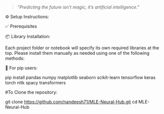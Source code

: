 > *"Predicting the future isn’t magic, it’s artificial intelligence."*

⚙️ Setup Instructions:

✅ Prerequisites

📦 Library Installation:

Each project folder or notebook will specify its own required libraries at the top.
Please install them manually as needed using one of the following methods:

📌 For pip users:

pip install pandas numpy matplotlib seaborn scikit-learn tensorflow keras torch nltk spacy transformers


#To Clone the repository:

git clone https://github.com/nandeesh71/MLE-Neural-Hub.git
cd MLE-Neural-Hub
